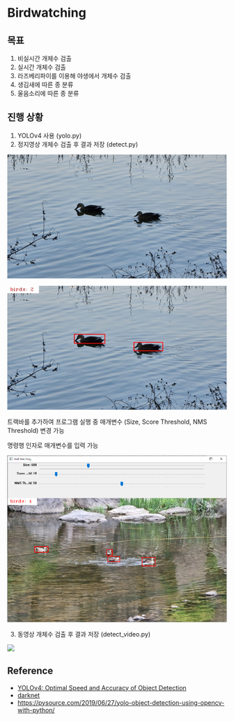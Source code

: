 # Birdwatching

## 목표
1. 비실시간 개체수 검출
2. 실시간 개체수 검출
3. 라즈베리파이를 이용해 야생에서 개체수 검출
4. 생김새에 따른 종 분류
5. 울음소리에 따른 종 분류

## 진행 상황
1. YOLOv4 사용 (yolo.py)
2. 정지영상 개체수 검출 후 결과 저장 (detect.py)

<p align="left"><img src="data/bird.jpg" width="512"\></p><p align="left"><img src="data/result.jpg" width="512"\></p>


  트랙바를 추가하여 프로그램 실행 중 매개변수 (Size, Score Threshold, NMS Threshold) 변경 가능

  명령행 인자로 매개변수를 입력 가능
    
<p align="left"><img src="data/program.jpg" width="512"\></p>

3. 동영상 개체수 검출 후 결과 저장 (detect_video.py)
<p align="left"><img src="data/result.gif" width="512"\></p>

## Reference
* [YOLOv4: Optimal Speed and Accuracy of Object Detection](https://arxiv.org/abs/2004.10934)
* [darknet](https://github.com/AlexeyAB/darknet)
* https://pysource.com/2019/06/27/yolo-object-detection-using-opencv-with-python/
